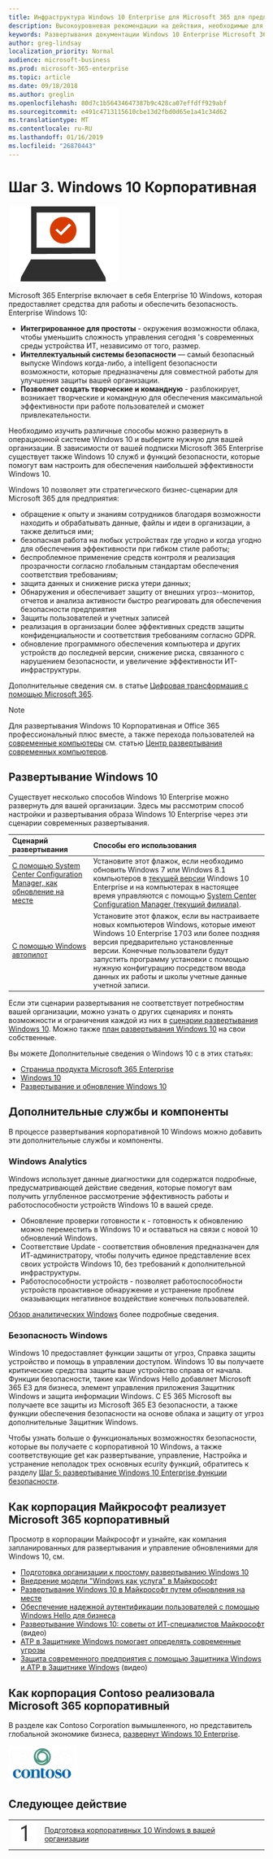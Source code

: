 ```yaml
---
title: Инфраструктура Windows 10 Enterprise для Microsoft 365 для предприятия
description: Высокоуровневая рекомендации на действия, необходимые для развертывания корпоративной 10 Windows на компьютерах в составе Microsoft 365 Enterprise.
keywords: Развертывания документации Windows 10 Enterprise Microsoft 365 365 Microsoft, Microsoft 365 корпоративный
author: greg-lindsay
localization_priority: Normal
audience: microsoft-business
ms.prod: microsoft-365-enterprise
ms.topic: article
ms.date: 09/18/2018
ms.author: greglin
ms.openlocfilehash: 80d7c1b56434647387b9c428ca07effdff929abf
ms.sourcegitcommit: e491c4713115610cbe13d2fbd0d65e1a41c34d62
ms.translationtype: MT
ms.contentlocale: ru-RU
ms.lasthandoff: 01/16/2019
ms.locfileid: "26870443"
---
```

# <a name="phase-3-windows-10-enterprise"></a>Шаг 3. Windows 10 Корпоративная

![](./media/deploy-foundation-infrastructure/win10enterprise_icon.png)

Microsoft 365 Enterprise включает в себя Enterprise 10 Windows, которая предоставляет средства для работы и обеспечить безопасность. Enterprise Windows 10:

- **Интегрированное для простоты** - окружения возможности облака, чтобы уменьшить сложность управления сегодня 's современных среды устройства ИТ, независимо от того, размер.
- **Интеллектуальный системы безопасности** — самый безопасный выпуске Windows когда-либо, а intelligent безопасности возможности, которые предназначены для совместной работы для улучшения защиты вашей организации.
- **Позволяет создать творческие и командную** - разблокирует, возникает творческие и командную для обеспечения максимальной эффективности при работе пользователей и сможет привлекательности.

Необходимо изучить различные способы можно развернуть в операционной системе Windows 10 и выберите нужную для вашей организации. В зависимости от вашей подписки Microsoft 365 Enterprise существует также Windows 10 служб и функций безопасности, которые помогут вам настроить для обеспечения наибольшей эффективности Windows 10.

Windows 10 позволяет эти стратегического бизнес-сценарии для Microsoft 365 для предприятия:

- обращение к опыту и знаниям сотрудников благодаря возможности находить и обрабатывать данные, файлы и идеи в организации, а также делиться ими;
- безопасная работа на любых устройствах где угодно и когда угодно для обеспечения эффективности при гибком стиле работы;
- беспроблемное применение средств контроля и реализация прозрачности согласно глобальным стандартам обеспечения соответствия требованиям;
- защита данных и снижение риска утери данных;
- Обнаружения и обеспечивает защиту от внешних угроз--монитор, отчетов и анализа активности быстро реагировать для обеспечения безопасности предприятия
- Защиты пользователей и учетных записей
- реализация в организации более эффективных средств защиты конфиденциальности и соответствия требованиям согласно GDPR.
- обновление программного обеспечения компьютера и других устройств до последней версии, снижение риска, связанного с нарушением безопасности, и увеличение эффективности ИТ-инфраструктуры.

Дополнительные сведения см. в статье [Цифровая трансформация с помощью Microsoft 365](http://transform.microsoft.com). 

>[!Note]
>Для развертывания Windows 10 Корпоративная и Office 365 профессиональный плюс вместе, а также перехода пользователей на [современные компьютеры](https://www.microsoft.com/microsoft-365/modern-desktop) см. статью [Центр развертывания современных компьютеров](http://aka.ms/howtoshift).
>

## <a name="windows-10-deployment"></a>Развертывание Windows 10

Существует несколько способов Windows 10 Enterprise можно развернуть для вашей организации. Здесь мы рассмотрим способ настройки и развертывания образа Windows 10 Enterprise через эти сценарии современных развертывания.

| Сценарий развертывания | Способы его использования |
|:--- |:--- |
| [С помощью System Center Configuration Manager, как обновление на месте](windows10-deploy-inplaceupgrade.md) | Установите этот флажок, если необходимо обновить Windows 7 или Windows 8.1 компьютеров в <a href="https://aka.ms/windows-10-release-information" target="_blank">текущей версии</a> Windows 10 Enterprise и на компьютерах в настоящее время управляются с помощью <a href="https://aka.ms/introtosccm" target="_blank">System Center Configuration Manager (текущий филиала)</a>. |
| [С помощью Windows автопилот](windows10-deploy-autopilot.md) | Установите этот флажок, если вы настраиваете новых компьютеров Windows, которые имеют Windows 10 Enterprise 1703 или более поздняя версия предварительно установленные версии. Конечные пользователи будут запустить программу установки с помощью нужную конфигурацию посредством ввода данных их работы и школы учетные данные учетной записи. |

Если эти сценарии развертывания не соответствует потребностям вашей организации, можно узнать о других сценариях и понять возможности и ограничения каждой из них в [сценарии развертывания Windows 10](https://docs.microsoft.com/windows/deployment/windows-10-deployment-scenarios). Можно также <a href="https://aka.ms/planforwin10deployment" target="_blank">план развертывания Windows 10</a> на свои собственные.

Вы можете Дополнительные сведения о Windows 10 с в этих статьях:

- [Страница продукта Microsoft 365 Enterprise](https://www.microsoft.com/microsoft-365/enterprise)
- [Windows 10](https://docs.microsoft.com/windows/windows-10)
- [Развертывание и обновление Windows 10](https://docs.microsoft.com/windows/deployment/)


## <a name="additional-services-and-features"></a>Дополнительные службы и компоненты
В процессе развертывания корпоративной 10 Windows можно добавить эти дополнительные службы и компоненты.

### <a name="windows-analytics"></a>Windows Analytics

Windows использует данные диагностики для содержатся подробные, предусматривающей действие сведения, которые помогут вам получить углубленное рассмотрение эффективность работы и работоспособности устройств Windows 10 в вашей среде.

* Обновление проверки готовности к - готовность к обновлению можно переместить в Windows 10 и оставаться на связи с новой 10 обновлений Windows. 
* Соответствие Update - соответствия обновления предназначен для ИТ-администратору, чтобы получить единое представление всех своих устройств Windows 10, без требований к дополнительной инфраструктуры.
* Работоспособности устройств - позволяет работоспособности устройств проактивное обнаружение и устранение проблем оказывающих негативное воздействие конечных пользователей.

[Обзор аналитических Windows](https://docs.microsoft.com/windows/deployment/update/windows-analytics-overview) более подробные сведения.

### <a name="windows-security"></a>Безопасность Windows

Windows 10 предоставляет функции защиты от угроз, Справка защиты устройство и помощь в управлении доступом. Windows 10 вы получаете критические средства защиты ваше устройство справа от начала. Функции безопасности, такие как Windows Hello добавляет Microsoft 365 E3 для бизнеса, элемент управления приложения Защитник Windows и защита информации Windows. С E5 365 Microsoft вы получаете все защиты из Microsoft 365 E3 безопасности, а также функции обеспечения безопасности на основе облака и защиту от угроз дополнительные Защитник Windows. 

Чтобы узнать больше о функциональных возможностях безопасности, которые вы получаете с корпоративной 10 Windows, а также соответствующие get как развертывание, управление, Настройка и устранение неполадок трех основных ecurity функций, обратитесь к разделу [Шаг 5: развертывание Windows 10 Enterprise функции безопасности](windows10-enable-security-features.md).

## <a name="how-microsoft-does-microsoft-365-enterprise"></a>Как корпорация Майкрософт реализует Microsoft 365 корпоративный

Просмотр в корпорации Майкрософт и узнайте, как компания запланированных для развертывания и управление обновлениями для Windows 10, см.

- [Подготовка организации к простому развертыванию Windows 10](https://www.microsoft.com/itshowcase/windows10deployment?wt.mc_id=bmkg_itsc)
- [Внедрение модели "Windows как услуга" в Майкрософт](https://www.microsoft.com/itshowcase/Article/Content/851/Adopting-Windows-as-a-service-at-Microsoft)
- [Развертывание Windows 10 в Майкрософт путем обновления на месте](https://www.microsoft.com/itshowcase/Article/Content/668/Deploying-Windows-10-at-Microsoft-as-an-inplace-upgrade)
- [Обеспечение надежной аутентификации пользователей с помощью Windows Hello для бизнеса](https://www.microsoft.com/itshowcase/Article/Content/756/Implementing-strong-user-authentication-with-Windows-Hello-for-Business)
- [Развертывание Windows 10: советы от ИТ-специалистов Майкрософт](https://www.microsoft.com/itshowcase/Article/Content/951/Windows-10-deployment-tips-and-tricks-from-Microsoft-IT) (видео)
- [ATP в Защитнике Windows помогает определять современные угрозы](https://www.microsoft.com/itshowcase/Article/Content/854/Windows-Defender-ATP-helps-detect-sophisticated-threats)
- [Защита современного предприятия с помощью Защитника Windows и ATP в Защитнике Windows](https://www.microsoft.com/itshowcase/Article/Content/903/Securing-the-modern-enterprise-with-Windows-Defender-and-Windows-Defender-ATP) (видео)

## <a name="how-contoso-did-microsoft-365-enterprise"></a>Как корпорация Contoso реализовала Microsoft 365 корпоративный

В разделе как Contoso Corporation вымышленного, но представитель глобальной экономике бизнеса, [развернут Windows 10 Enterprise](contoso-win10.md).

![](./media/contoso-overview/contoso-icon.png)

## <a name="next-step"></a>Следующее действие

|||
|:-------|:-----|
|![](./media/stepnumbers/Step1.png)| [Подготовка корпоративных 10 Windows в вашей организации](windows10-prepare-your-org.md) |
